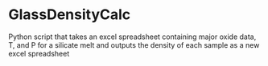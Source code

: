 # GlassDensityCalc
Python script that takes an excel spreadsheet containing major oxide data, T, and P for a silicate melt and outputs the density of each sample as a new excel spreadsheet
